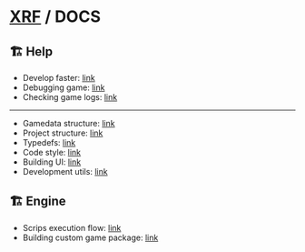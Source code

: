 # [XRF](../README.md) / DOCS

## 🏗️ Help

- Develop faster: [link](DEVELOP_FASTER.md)
- Debugging game: [link](DEBUGGING_GAME.md)
- Checking game logs: [link](CHECKING_GAME_LOGS.md)

---

- Gamedata structure: [link](GAMEDATA_STRUCTURE.md)
- Project structure: [link](PROJECT_STRUCTURE.md)
- Typedefs: [link](TYPEDEFS.md)
- Code style: [link](CODESTYLE.md)
- Building UI: [link](BUILDING_UI.md)
- ️Development utils: [link](UTILS.md)

## 🏗️ Engine

- Scrips execution flow: [link](SCRIPTS_EXECUTION_FLOW.md)
- Building custom game package: [link](BUILDING_CUSTOM_GAME_PACKAGE.md)
